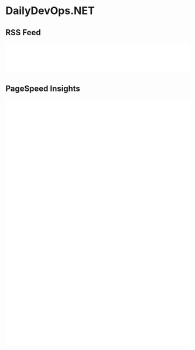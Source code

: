 # DailyDevOps.NET

## RSS Feed
<div align="center"><a href="https://daily-devops.net/en" title="Daily DevOps & .NET - English Feed"><img src="metrics.dailydevops.rss.svg" alt="Daily DevOps & .NET - English Feed" title="Daily DevOps & .NET - English Feed" /></a></div>

## PageSpeed Insights
<div align="center"><img src="metrics.dailydevops.pagespeed.svg" alt="PageSpeed Insights" title="PageSpeed Insights" /></div>
